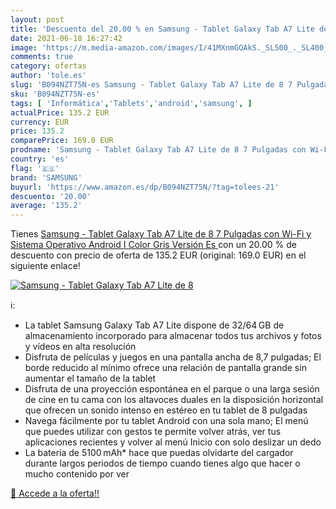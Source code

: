 ```yaml
---
layout: post
title: 'Descuento del 20.00 % en Samsung - Tablet Galaxy Tab A7 Lite de 8'
date: 2021-06-18 16:27:42
image: 'https://m.media-amazon.com/images/I/41MXnmGOAkS._SL500_._SL400_.jpg'
comments: true
category: ofertas
author: 'tole.es'
slug: 'B094NZT75N-es Samsung - Tablet Galaxy Tab A7 Lite de 8 7 Pulgadas con...'
sku: 'B094NZT75N-es'
tags: [ 'Informática','Tablets','android','samsung', ]
actualPrice: 135.2 EUR
currency: EUR
price: 135.2
comparePrice: 169.0 EUR
prodname: 'Samsung - Tablet Galaxy Tab A7 Lite de 8 7 Pulgadas con Wi-Fi y Sistema Operativo Android I Color Gris  Versión Es '
country: 'es'
flag: '🇪🇸'
brand: 'SAMSUNG'
buyurl: 'https://www.amazon.es/dp/B094NZT75N/?tag=tolees-21'
descuento: '20.00'
average: '135.2'
---
```


Tienes [Samsung - Tablet Galaxy Tab A7 Lite de 8 7 Pulgadas con Wi-Fi y Sistema Operativo Android I Color Gris  Versión Es ](https://www.amazon.es/dp/B094NZT75N/?tag=tolees-21) con un 20.00 % de descuento con precio de oferta de 135.2 EUR (original: 169.0 EUR) en el siguiente enlace!

[![Samsung - Tablet Galaxy Tab A7 Lite de 8](https://m.media-amazon.com/images/I/41MXnmGOAkS._SL500_._SL400_.jpg)](https://www.amazon.es/dp/B094NZT75N/?tag=tolees-21)

ℹ️:

- La tablet Samsung Galaxy Tab A7 Lite dispone de 32/64 GB de almacenamiento incorporado para almacenar todos tus archivos y fotos y vídeos en alta resolución
- Disfruta de películas y juegos en una pantalla ancha de 8,7 pulgadas; El borde reducido al mínimo ofrece una relación de pantalla grande sin aumentar el tamaño de la tablet
- Disfruta de una proyección espontánea en el parque o una larga sesión de cine en tu cama con los altavoces duales en la disposición horizontal que ofrecen un sonido intenso en estéreo en tu tablet de 8 pulgadas
- Navega fácilmente por tu tablet Android con una sola mano; El menú que puedes utilizar con gestos te permite volver atrás, ver tus aplicaciones recientes y volver al menú Inicio con solo deslizar un dedo
- La batería de 5100 mAh* hace que puedas olvidarte del cargador durante largos periodos de tiempo cuando tienes algo que hacer o mucho contenido por ver

[🛒 Accede a la oferta!!](https://www.amazon.es/dp/B094NZT75N/?tag=tolees-21)
